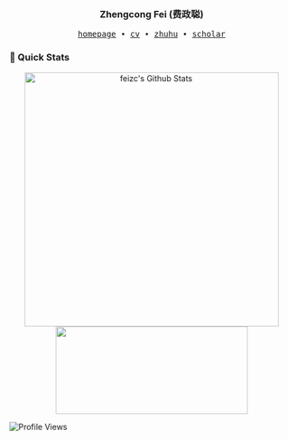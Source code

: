 <h3 align="center"> Zhengcong Fei (费政聪) </h3>


<p align="center">
  <samp>
    <a href="https://feizc.github.io/resume/">homepage</a> ∙
    <a href="https://feizc.github.io/resume/CV.pdf">cv</a> ∙ 
    <a href="https://www.zhihu.com/people/mai-zi-31-63">zhuhu</a> ∙ 
    <a href="https://scholar.google.com/citations?user=_43YnBcAAAAJ&hl=zh-CN">scholar</a>
  </samp>
</p>



### 🚀 Quick Stats
<p align="center">
<img width="450" align="center" src="https://github-readme-stats-defcon27.vercel.app/api?username=feizc&show_icons=true&line_height=21&theme=react" alt="feizc's Github Stats" />
<img width="340" height="155" align="center" 
     src="https://github-readme-stats-defcon27.vercel.app/api/top-langs/?username=feizc&langs_count=6&hide=handlebars,jupyter notebook,css&theme=react&line_height=27&layout=compact" />
</p>

![Profile Views](https://komarev.com/ghpvc/?username=feizc)



<!--
**feizc/feizc** is a ✨ _special_ ✨ repository because its `README.md` (this file) appears on your GitHub profile.

Here are some ideas to get you started:

- 🔭 I’m currently working on ...
- 🌱 I’m currently learning ...
- 👯 I’m looking to collaborate on ...
- 🤔 I’m looking for help with ...
- 💬 Ask me about ...
- 📫 How to reach me: ...
- 😄 Pronouns: ...
- ⚡ Fun fact: ...
-->

